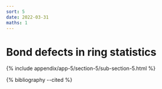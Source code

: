 ```yaml
---
sort: 5
date: 2022-03-31
maths: 1
---
```


# Bond defects in ring statistics

{% include appendix/app-5/section-5/sub-section-5.html %}

{% bibliography --cited %}

